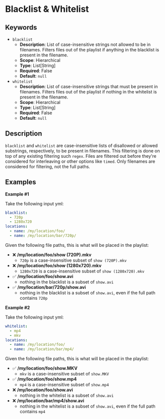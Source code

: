 # Blacklist & Whitelist

## Keywords

* `blacklist`
    * **Description**: List of case-insensitive strings not allowed to be in filenames. Filters
files out of the playlist if anything in the blacklist is present in the filename.
    * **Scope**: Hierarchical
    * **Type**: List[String]
    * **Required**: False
    * **Default**: `null`
* `whitelist`
    * **Description**: List of case-insensitive strings that must be present in filenames. Filters
files out of the playlist if nothing in the whitelist is present in the filename.
    * **Scope**: Hierarchical
    * **Type**: List[String]
    * **Required**: False
    * **Default**: `null`

## Description

`blacklist` and `whitelist` are case-insensitive lists of disallowed or allowed substrings,
respectively, to be present in filenames. This filtering is done on top of any existing
filtering such `regex`. Files are filtered out before they're considered for interleaving or
other options like `timed`. Only filenames are considered for filtering, not the full paths.

## Examples

**Example #1**

Take the following input yml:

```yaml
blacklist:
  - 720p
  - 1280x720
locations:
  - name: /my/location/foo/
  - name: /my/location/bar/720p/
```
Given the following file paths, this is what will be placed in the playlist:

* ❌ **/my/location/foo/show (720P).mkv**
    * `720p` is a case-insensitive subset of `show (720P).mkv`
* ❌ **/my/location/foo/show (1280x720).mkv**
    * `1280x720` is a case-insensitive subset of `show (1280x720).mkv`
* ✅ **/my/location/foo/show.avi**
    * nothing in the blacklist is a subset of `show.avi`
* ✅ **/my/location/bar/720p/show.avi**
    * nothing in the blacklist is a subset of `show.avi`, even if the full path contains `720p`

**Example #2**

Take the following input yml:
```yaml
whitelist:
  - mp4
  - mkv
locations:
  - name: /my/location/foo/
  - name: /my/location/bar/mp4/
```

Given the following file paths, this is what will be placed in the playlist:

* ✅ **/my/location/foo/show.MKV**
    * `mkv` is a case-insensitive subset of `show.MKV`
* ✅ **/my/location/foo/show.mp4**
    * `mp4` is a case-insensitive subset of `show.mp4`
* ❌ **/my/location/foo/show.avi**
    * nothing in the whitelist is a subset of `show.avi`
* ❌ **/my/location/bar/mp4/show.avi**
    * nothing in the whitelist is a subset of `show.avi`, even if the full path contains `mp4`
